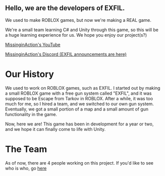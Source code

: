 ## Hello, we are the developers of EXFIL.
We used to make ROBLOX games, but now we're making a REAL game.

We're a small team learning C# and Unity through this game, so this will be a huge learning experience for us.
We hope you enjoy our project(s?)

[MissinginAction's YouTube](https://youtube.com/@missinginaction)

[MissinginAction's Discord (EXFIL announcements are here)](https://discord.gg/invite/feSG3cKvdd)

# Our History
We used to work on ROBLOX games, such  as EXFIL.
I started out by making a small ROBLOX game with a free gun system called "EXFIL", and it was supposed to be Escape from Tarkov in ROBLOX.
After a while, it was too much for me, so I hired a team, and we switched to our own gun system. Eventually, we got a small portion of a map and a small amount of gun functionality in the game.

Now, here we are! This game has been in development for a year or two, and we hope it can finally come to life with Unity.

# The Team
As of now, there are 4 people working on this project.
If you'd like to see who is who, go [here](https://github.com/orgs/ExfilDEV/teams)
